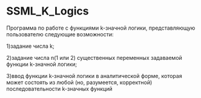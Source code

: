 # SSML_K_Logics
Программа по  работе  с  функциями k-значной  логики, представляющую пользователю следующие возможности:

1)задание числа k;

2)задание числа n(1 или 2) существенных переменных задаваемой функции k-значной логики;

3)ввод  функции k-значной  логики  в  аналитической  форме,  которая  может  состоять  из  любой  (но, разумеется, корректной) последовательности k-значных функций

